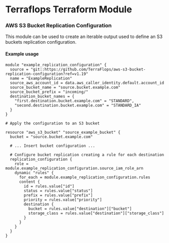 # Terraflops Terraform Module
 
### AWS S3 Bucket Replication Configuration

This module can be used to create an iterable output used to define an S3 buckets
replication configuration. 

#### Example usage

```hcl-terraform
module "example_replication_configuration" {
  source = "git::https://github.com/TerraFlops/aws-s3-bucket-replication-configuration?ref=v1.19"
  name = "ExampleReplication"
  source_aws_account_id = data.aws_caller_identity.default.account_id
  source_bucket_name = "source.bucket.example.com"
  source_bucket_prefix = "incoming/"
  destination_bucket_names = {
    "first.destination.bucket.example.com" = "STANDARD",
    "second.destination.bucket.example.com" = "STANDARD_IA"
  }
}

# Apply the configuration to an S3 bucket

resource "aws_s3_bucket" "source_example_bucket" {
  bucket = "source.bucket.example.com"
  
  # ... Insert bucket configuration ...

  # Configure bucket replication creating a rule for each destination
  replication_configuration {
    role = module.example_replication_configuration.source_iam_role_arn
    dynamic "rules" {
      for_each = module.example_replication_configuration.rules
      content {
        id = rules.value["id"]
        status = rules.value["status"]
        prefix = rules.value["prefix"]
        priority = rules.value["priority"]
        destination {
          bucket = rules.value["destination"]["bucket"]
          storage_class = rules.value["destination"]["storage_class"]
        }
      }
    }
  }
}
```
